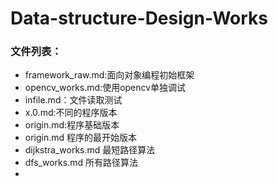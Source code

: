 # Data-structure-Design-Works
### 文件列表：
- framework_raw.md:面向对象编程初始框架
- opencv_works.md:使用opencv单独调试
- infile.md：文件读取测试
- x.0.md:不同的程序版本
- origin.md:程序基础版本
- origin.md 程序的最开始版本
- dijkstra_works.md 最短路径算法
- dfs_works.md 所有路径算法
- 
